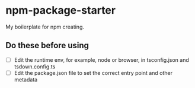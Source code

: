 # npm-package-starter

My boilerplate for npm creating.

## Do these before using

- [ ] Edit the runtime env, for example, node or browser, in tsconfig.json and tsdown.config.ts
- [ ] Edit the package.json file to set the correct entry point and other metadata
